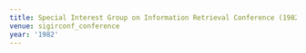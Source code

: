 ```yaml
---
title: Special Interest Group on Information Retrieval Conference (1982)
venue: sigirconf_conference
year: '1982'
---
```

